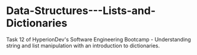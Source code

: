 # Data-Structures---Lists-and-Dictionaries
Task 12 of HyperionDev's Software Engineering Bootcamp - Understanding string and list manipulation with an introduction to dictionaries. 
